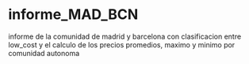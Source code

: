 # informe_MAD_BCN
informe de la comunidad de madrid y barcelona con clasificacion entre low_cost y el calculo de los precios promedios, maximo y minimo por comunidad autonoma
